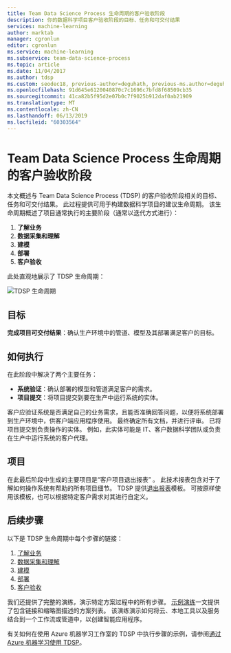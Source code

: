 ```yaml
---
title: Team Data Science Process 生命周期的客户验收阶段
description: 你的数据科学项目客户验收阶段的目标、任务和可交付结果
services: machine-learning
author: marktab
manager: cgronlun
editor: cgronlun
ms.service: machine-learning
ms.subservice: team-data-science-process
ms.topic: article
ms.date: 11/04/2017
ms.author: tdsp
ms.custom: seodec18, previous-author=deguhath, previous-ms.author=deguhath
ms.openlocfilehash: 91d645e6120040870c7c1696c7bfd8f68509cb35
ms.sourcegitcommit: 41ca82b5f95d2e07b0c7f9025b912daf0ab21909
ms.translationtype: MT
ms.contentlocale: zh-CN
ms.lasthandoff: 06/13/2019
ms.locfileid: "60303564"
---
```

# <a name="customer-acceptance-stage-of-the-team-data-science-process-lifecycle"></a>Team Data Science Process 生命周期的客户验收阶段

本文概述与 Team Data Science Process (TDSP) 的客户验收阶段相关的目标、任务和可交付结果。 此过程提供可用于构建数据科学项目的建议生命周期。 该生命周期概述了项目通常执行的主要阶段（通常以迭代方式进行）：

   1. **了解业务**
   2. **数据采集和理解**
   3. **建模**
   4. **部署**
   5. **客户验收**

此处直观地展示了 TDSP 生命周期： 

![TDSP 生命周期](./media/lifecycle/tdsp-lifecycle2.png) 


## <a name="goal"></a>目标
**完成项目可交付结果**：确认生产环境中的管道、模型及其部署满足客户的目标。

## <a name="how-to-do-it"></a>如何执行
在此阶段中解决了两个主要任务：

   * **系统验证**：确认部署的模型和管道满足客户的需求。
   * **项目提交**：将项目提交到要在生产中运行系统的实体。

客户应验证系统是否满足自己的业务需求，且能否准确回答问题，以便将系统部署到生产环境中，供客户端应用程序使用。 最终确定所有文档，并进行评审。 已将项目提交到负责操作的实体。 例如，此实体可能是 IT、客户数据科学团队或负责在生产中运行系统的客户代理。 

## <a name="artifacts"></a>项目
在此最后阶段中生成的主要项目是“客户项目退出报表”  。 此技术报表包含对于了解如何操作系统有帮助的所有项目细节。 TDSP 提供[退出报表](https://github.com/Azure/Azure-TDSP-ProjectTemplate/blob/master/Docs/Project/Exit%20Report.md)模板。 可按原样使用该模板，也可以根据特定客户需求对其进行自定义。 


## <a name="next-steps"></a>后续步骤

以下是 TDSP 生命周期中每个步骤的链接：

   1. [了解业务](lifecycle-business-understanding.md)
   2. [数据采集和理解](lifecycle-data.md)
   3. [建模](lifecycle-modeling.md)
   4. [部署](lifecycle-deployment.md)
   5. [客户验收](lifecycle-acceptance.md)

我们还提供了完整的演练，演示特定方案过程中的所有步骤。 [示例演练](walkthroughs.md)一文提供了包含链接和缩略图描述的方案列表。 该演练演示如何将云、本地工具以及服务结合到一个工作流或管道中，以创建智能应用程序。 

有关如何在使用 Azure 机器学习工作室的 TDSP 中执行步骤的示例，请参阅[通过 Azure 机器学习使用 TDSP](https://docs.microsoft.com/azure/machine-learning/team-data-science-process/)。
